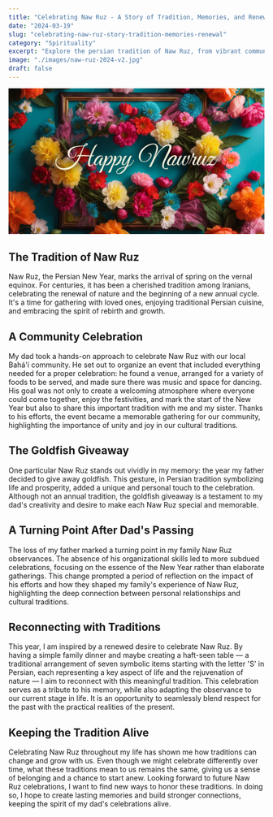 ```yaml
---
title: "Celebrating Naw Ruz - A Story of Tradition, Memories, and Renewal"
date: "2024-03-19"
slug: "celebrating-naw-ruz-story-tradition-memories-renewal"
category: "Spirituality"
excerpt: "Explore the persian tradition of Naw Ruz, from vibrant community celebrations to intimate reflections on renewal and memory, honoring the past while embracing new beginnings."
image: "./images/naw-ruz-2024-v2.jpg"
draft: false
---
```


![Naw Ruz 2024](./images/naw-ruz-2024-v2.jpg) 

<div class="prose prose-lg max-w-none mt-12">

## The Tradition of Naw Ruz

Naw Ruz, the Persian New Year, marks the arrival of spring on the vernal equinox. For centuries, it has been a cherished tradition among Iranians, celebrating the renewal of nature and the beginning of a new annual cycle. It's a time for gathering with loved ones, enjoying traditional Persian cuisine, and embracing the spirit of rebirth and growth.

## A Community Celebration

My dad took a hands-on approach to celebrate Naw Ruz with our local Bahá'í community. He set out to organize an event that included everything needed for a proper celebration: he found a venue, arranged for a variety of foods to be served, and made sure there was music and space for dancing. His goal was not only to create a welcoming atmosphere where everyone could come together, enjoy the festivities, and mark the start of the New Year but also to share this important tradition with me and my sister. Thanks to his efforts, the event became a memorable gathering for our community, highlighting the importance of unity and joy in our cultural traditions.

## The Goldfish Giveaway

One particular Naw Ruz stands out vividly in my memory: the year my father decided to give away goldfish. This gesture, in Persian tradition symbolizing life and prosperity, added a unique and personal touch to the celebration. Although not an annual tradition, the goldfish giveaway is a testament to my dad's creativity and desire to make each Naw Ruz special and memorable.

## A Turning Point After Dad's Passing

The loss of my father marked a turning point in my family Naw Ruz observances. The absence of his organizational skills led to more subdued celebrations, focusing on the essence of the New Year rather than elaborate gatherings. This change prompted a period of reflection on the impact of his efforts and how they shaped my family's experience of Naw Ruz, highlighting the deep connection between personal relationships and cultural traditions.

## Reconnecting with Traditions

This year, I am inspired by a renewed desire to celebrate Naw Ruz. By having a simple family dinner and maybe creating a haft-seen table — a traditional arrangement of seven symbolic items starting with the letter 'S' in Persian, each representing a key aspect of life and the rejuvenation of nature — I aim to reconnect with this meaningful tradition. This celebration serves as a tribute to his memory, while also adapting the observance to our current stage in life. It is an opportunity to seamlessly blend respect for the past with the practical realities of the present.

## Keeping the Tradition Alive

Celebrating Naw Ruz throughout my life has shown me how traditions can change and grow with us. Even though we might celebrate differently over time, what these traditions mean to us remains the same, giving us a sense of belonging and a chance to start anew. Looking forward to future Naw Ruz celebrations, I want to find new ways to honor these traditions. In doing so, I hope to create lasting memories and build stronger connections, keeping the spirit of my dad's celebrations alive.

</div>